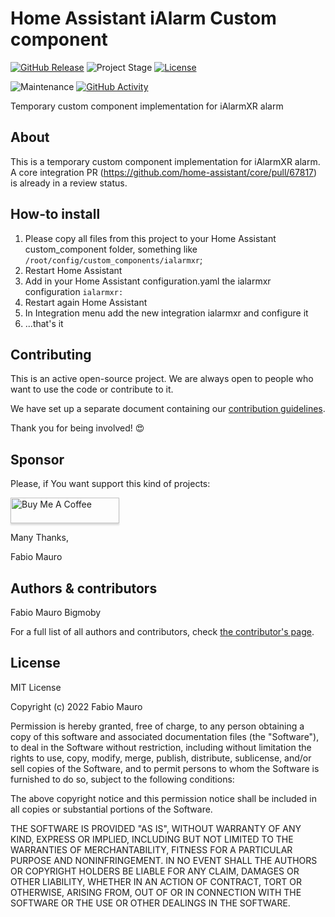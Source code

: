 # Home Assistant iAlarm Custom component

[![GitHub Release][releases-shield]][releases]
![Project Stage][project-stage-shield]
[![License][license-shield]](LICENSE.md)

![Maintenance][maintenance-shield]
[![GitHub Activity][commits-shield]][commits]

Temporary custom component implementation for iAlarmXR alarm

## About

This is a temporary custom component implementation for iAlarmXR alarm. A core integration PR (https://github.com/home-assistant/core/pull/67817) is already in a review status.

## How-to install

1. Please copy all files from this project to your Home Assistant custom_component folder, something like `/root/config/custom_components/ialarmxr`;
2. Restart Home Assistant
3. Add in your Home Assistant configuration.yaml the ialarmxr configuration `ialarmxr:`
4. Restart again Home Assistant
5. In Integration menu add the new integration ialarmxr and configure it
6. ...that's it

## Contributing

This is an active open-source project. We are always open to people who want to
use the code or contribute to it.

We have set up a separate document containing our
[contribution guidelines](CONTRIBUTING.md).

Thank you for being involved! :heart_eyes:

## Sponsor

Please, if You want support this kind of projects:

<a href="https://www.buymeacoffee.com/bigmoby" target="_blank"><img src="https://www.buymeacoffee.com/assets/img/custom_images/orange_img.png" alt="Buy Me A Coffee" style="height: 41px !important;width: 174px !important;box-shadow: 0px 3px 2px 0px rgba(190, 190, 190, 0.5) !important;-webkit-box-shadow: 0px 3px 2px 0px rgba(190, 190, 190, 0.5) !important;" ></a>

Many Thanks,

Fabio Mauro

## Authors & contributors

Fabio Mauro Bigmoby

For a full list of all authors and contributors,
check [the contributor's page][contributors].

## License

MIT License

Copyright (c) 2022 Fabio Mauro

Permission is hereby granted, free of charge, to any person obtaining a copy
of this software and associated documentation files (the "Software"), to deal
in the Software without restriction, including without limitation the rights
to use, copy, modify, merge, publish, distribute, sublicense, and/or sell
copies of the Software, and to permit persons to whom the Software is
furnished to do so, subject to the following conditions:

The above copyright notice and this permission notice shall be included in all
copies or substantial portions of the Software.

THE SOFTWARE IS PROVIDED "AS IS", WITHOUT WARRANTY OF ANY KIND, EXPRESS OR
IMPLIED, INCLUDING BUT NOT LIMITED TO THE WARRANTIES OF MERCHANTABILITY,
FITNESS FOR A PARTICULAR PURPOSE AND NONINFRINGEMENT. IN NO EVENT SHALL THE
AUTHORS OR COPYRIGHT HOLDERS BE LIABLE FOR ANY CLAIM, DAMAGES OR OTHER
LIABILITY, WHETHER IN AN ACTION OF CONTRACT, TORT OR OTHERWISE, ARISING FROM,
OUT OF OR IN CONNECTION WITH THE SOFTWARE OR THE USE OR OTHER DEALINGS IN THE
SOFTWARE.


[original_project]: https://github.com/bigmoby/ialarmxr-custom-component
[contributors]: https://github.com/bigmoby/ialarmxr-custom-component/graphs/contributors
[aarch64-shield]: https://img.shields.io/badge/aarch64-yes-green.svg
[amd64-shield]: https://img.shields.io/badge/amd64-yes-green.svg
[armhf-shield]: https://img.shields.io/badge/armhf-yes-green.svg
[armv7-shield]: https://img.shields.io/badge/armv7-yes-green.svg
[commits-shield]: https://img.shields.io/github/commit-activity/y/hassio-addons/addon-wireguard.svg
[commits]: https://github.com/bigmoby/ialarmxr-custom-component/commits/main
[discord-ha]: https://discord.gg/c5DvZ4e
[discord-shield]: https://img.shields.io/discord/478094546522079232.svg
[discord]: https://discord.me/hassioaddons
[docs]: https://github.com/bigmoby/ialarmxr-custom-component/blob/master/wireguard/DOCS.md
[i386-shield]: https://img.shields.io/badge/i386-yes-green.svg
[issue]: https://img.shields.io/github/issues/bigmoby/addon-wireguard-client.svg
[license-shield]: https://img.shields.io/github/license/bigmoby/addon-wireguard-client.svg
[maintenance-shield]: https://img.shields.io/maintenance/yes/2022.svg
[project-stage-shield]: https://img.shields.io/badge/project%20stage-production%20ready-brightgreen.svg
[reddit]: https://reddit.com/r/homeassistant
[releases-shield]: https://img.shields.io/github/release/bigmoby/addon-wireguard-client.svg
[releases]: https://github.com/bigmoby/ialarmxr-custom-component/releases
[repository]: https://github.com/bigmoby/ialarmxr-custom-component
